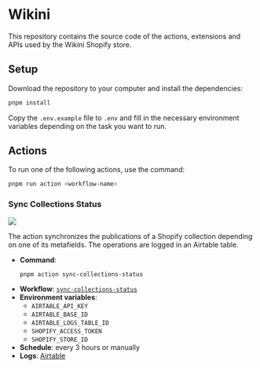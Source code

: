# Wikini

This repository contains the source code of the actions, extensions and APIs used by the Wikini Shopify store.

## Setup

Download the repository to your computer and install the dependencies:

```sh
pnpm install
```

Copy the `.env.example` file to `.env` and fill in the necessary environment variables depending on the task you want to run.

## Actions

To run one of the following actions, use the command:

```sh
pnpm run action <workflow-name>
```

### Sync Collections Status

[![](https://github.com/gzeta-adv/wikini/actions/workflows/sync-collections-status.yml/badge.svg)](https://github.com/gzeta-adv/wikini/actions/workflows/sync-collections-status.yml)

The action synchronizes the publications of a Shopify collection depending on one of its metafields. The operations are logged in an Airtable table.

- **Command**: 
    ```sh
    pnpm action sync-collections-status
    ```
- **Workflow**: [`sync-collections-status`](.github/workflows/sync-collections-status.yml)
- **Environment variables**:
  - `AIRTABLE_API_KEY`
  - `AIRTABLE_BASE_ID`
  - `AIRTABLE_LOGS_TABLE_ID`
  - `SHOPIFY_ACCESS_TOKEN`
  - `SHOPIFY_STORE_ID`
- **Schedule**: every 3 hours or manually
- **Logs**: [Airtable](https://airtable.com/appn0QEUHeYBOQnjc/shrvwYpD6I6E6tHVi)

